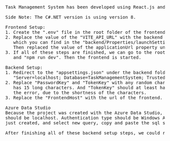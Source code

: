 <pre>
Task Management System has been developed using React.js and C#.NET. Here are setup guides for this project outlined below.

Side Note: The C#.NET version is using version 8.
   
Frontend Setup:
1. Create the ".env" file in the root folder of the frontend. Then copy the values in the ".env.example".
2. Replace the value of the "VITE_API_URL" with the backend url, 
   which you can find in the "backend/Properties/launchSettings.json" file.
   Then replaced the value of the applicationUrl property under the "http" of "profiles" property.
3. If all of these steps are finished, we can go to the root folder of the frontend, then run "npm install",
   and "npm run dev". Then the frontend is started.

Backend Setup:
1. Redirect to the "appsettings.json" under the backend folder. Replace the "DefaultConnection" with the value of 
   "Server=localhost; Database=TaskManagementSystem; Trusted_Connection=true; TrustServerCertificate=true;".
2. Replace "PasswordKey" and "TokenKey" with any random characters, but I suggest "PasswordKey" should at least
   has 15 long characters. And "TokenKey" should at least has 75 long characters. Otherwise, the server will report
   the error, due to the shortness of the characters.
3. Replace the "FrontendHost" with the url of the frontend.

Azure Data Studio
Because the project was created with the Azure Data Studio, to create a new server, go to the Azure Data Studio GUI, the Server name 
should be localhost. Authentication type should be Windows Authentication. After you finished this part, right click the server you 
just created, and select new query, copy and paste the sql syntax from the Database folder.

After finishing all of these backend setup steps, we could run "dotnet restore" and "dotnet watch run" or "dotnet run".
</pre>
